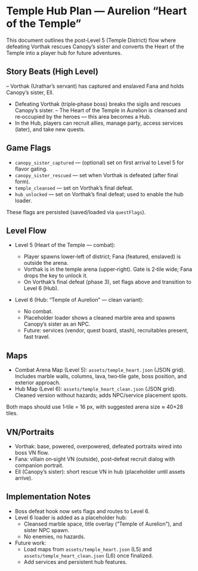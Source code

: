 # Temple Hub Plan — Aurelion “Heart of the Temple”

This document outlines the post‑Level 5 (Temple District) flow where defeating Vorthak rescues Canopy’s sister and converts the Heart of the Temple into a player hub for future adventures.

## Story Beats (High Level)

– Vorthak (Urathar’s servant) has captured and enslaved Fana and holds Canopy’s sister, Ell.
- Defeating Vorthak (triple‑phase boss) breaks the sigils and rescues Canopy’s sister.
– The Heart of the Temple in Aurelion is cleansed and re‑occupied by the heroes — this area becomes a Hub.
- In the Hub, players can recruit allies, manage party, access services (later), and take new quests.

## Game Flags

- `canopy_sister_captured` — (optional) set on first arrival to Level 5 for flavor gating.
- `canopy_sister_rescued` — set when Vorthak is defeated (after final form).
- `temple_cleansed` — set on Vorthak’s final defeat.
- `hub_unlocked` — set on Vorthak’s final defeat; used to enable the hub loader.

These flags are persisted (saved/loaded via `questFlags`).

## Level Flow

- Level 5 (Heart of the Temple — combat):
  - Player spawns lower‑left of district; Fana (featured, enslaved) is outside the arena.
  - Vorthak is in the temple arena (upper‑right). Gate is 2‑tile wide; Fana drops the key to unlock it.
  - On Vorthak’s final defeat (phase 3), set flags above and transition to Level 6 (Hub).

- Level 6 (Hub: “Temple of Aurelion” — clean variant):
  - No combat.
  - Placeholder loader shows a cleaned marble area and spawns Canopy’s sister as an NPC.
  - Future: services (vendor, quest board, stash), recruitables present, fast travel.

## Maps

- Combat Arena Map (Level 5): `assets/temple_heart.json` (JSON grid). Includes marble walls, columns, lava, two‑tile gate, boss position, and exterior approach.
- Hub Map (Level 6): `assets/temple_heart_clean.json` (JSON grid). Cleaned version without hazards; adds NPC/service placement spots.

Both maps should use 1‑tile = 16 px, with suggested arena size ≈ 40×28 tiles.

## VN/Portraits

- Vorthak: base, powered, overpowered, defeated portraits wired into boss VN flow.
- Fana: villain on‑sight VN (outside), post‑defeat recruit dialog with companion portrait.
- Ell (Canopy’s sister): short rescue VN in hub (placeholder until assets arrive).

## Implementation Notes

- Boss defeat hook now sets flags and routes to Level 6.
- Level 6 loader is added as a placeholder hub:
  - Cleansed marble space, title overlay (“Temple of Aurelion”), and sister NPC spawn.
  - No enemies, no hazards.
- Future work:
  - Load maps from `assets/temple_heart.json` (L5) and `assets/temple_heart_clean.json` (L6) once finalized.
  - Add services and persistent hub features.
